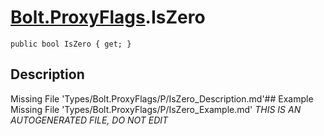 # [Bolt.ProxyFlags](Types/Bolt.ProxyFlags.md).IsZero
`public bool IsZero { get; }`
## Description
Missing File 'Types/Bolt.ProxyFlags/P/IsZero_Description.md'## Example
Missing File 'Types/Bolt.ProxyFlags/P/IsZero_Example.md'
*THIS IS AN AUTOGENERATED FILE, DO NOT EDIT*
